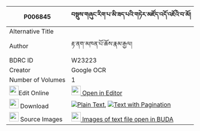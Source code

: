 |P006845|བསྡུས་གཞུང་རིག་པ་མི་ཟད་པའི་གཏེར་མཛོད་འདོ་འཇོའི་བ་མོ། 
| --- | --- 
|Alternative Title |
|Author| རྟ་ནག་མཁན་པོ་ཆོས་རྣམ་རྒྱལ།
|BDRC ID | W23223
|Creator | Google OCR
|Number of Volumes| 1
|<img width="25" src="https://img.icons8.com/color/25/000000/edit-property.png">Edit Online| [<img width="25" src="https://avatars.githubusercontent.com/u/45091458?s=200&v=4"> Open in Editor](http://editor.openpecha.org/P006845)
|<img width="25" src="https://img.icons8.com/fluent/48/000000/download-2.png"/>  Download | [![](https://img.icons8.com/color/20/000000/txt.png)Plain Text](https://github.com/Openpecha/P006845/releases/download/v1/dushyung_rigpa_mizepa_i_terdzo_plain_P006845.zip), [![](https://img.icons8.com/color/20/000000/txt.png)Text with Pagination](https://github.com/Openpecha/P006845/releases/download/v1/dushyung_rigpa_mizepa_i_terdzo_pages_P006845.zip)
|<img width="25" src="https://img.icons8.com/plasticine/100/000000/pictures-folder.png"/>  Source Images | [<img width="25" src="https://library.bdrc.io/icons/BUDA-small.svg"> Images of text file open in BUDA](https://library.bdrc.io/show/bdr:W23223)